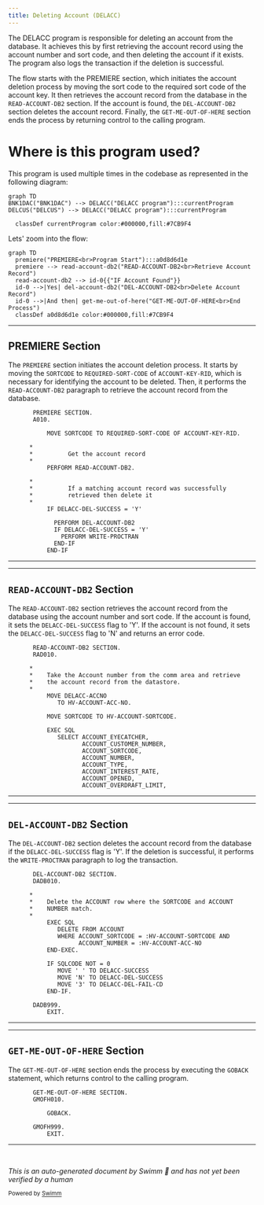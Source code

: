 ```yaml
---
title: Deleting Account (DELACC)
---
```

The DELACC program is responsible for deleting an account from the database. It achieves this by first retrieving the account record using the account number and sort code, and then deleting the account if it exists. The program also logs the transaction if the deletion is successful.

The flow starts with the PREMIERE section, which initiates the account deletion process by moving the sort code to the required sort code of the account key. It then retrieves the account record from the database in the <SwmToken path="src/base/cobol_src/DELACC.cbl" pos="212:3:7" line-data="           PERFORM READ-ACCOUNT-DB2.">`READ-ACCOUNT-DB2`</SwmToken> section. If the account is found, the <SwmToken path="src/base/cobol_src/DELACC.cbl" pos="220:3:7" line-data="             PERFORM DEL-ACCOUNT-DB2">`DEL-ACCOUNT-DB2`</SwmToken> section deletes the account record. Finally, the <SwmToken path="src/base/cobol_src/DELACC.cbl" pos="625:1:9" line-data="       GET-ME-OUT-OF-HERE SECTION.">`GET-ME-OUT-OF-HERE`</SwmToken> section ends the process by returning control to the calling program.

# Where is this program used?

This program is used multiple times in the codebase as represented in the following diagram:

```mermaid
graph TD
BNK1DAC("BNK1DAC") --> DELACC("DELACC program"):::currentProgram
DELCUS("DELCUS") --> DELACC("DELACC program"):::currentProgram

  classDef currentProgram color:#000000,fill:#7CB9F4
```

Lets' zoom into the flow:

```mermaid
graph TD
  premiere("PREMIERE<br>Program Start"):::a0d8d6d1e
  premiere --> read-account-db2("READ-ACCOUNT-DB2<br>Retrieve Account Record")
  read-account-db2 --> id-0{{"IF Account Found"}}
  id-0 -->|Yes| del-account-db2("DEL-ACCOUNT-DB2<br>Delete Account Record")
  id-0 -->|And then| get-me-out-of-here("GET-ME-OUT-OF-HERE<br>End Process")
  classDef a0d8d6d1e color:#000000,fill:#7CB9F4
```

<SwmSnippet path="/src/base/cobol_src/DELACC.cbl" line="204">

---

## PREMIERE Section

The <SwmToken path="src/base/cobol_src/DELACC.cbl" pos="204:1:1" line-data="       PREMIERE SECTION.">`PREMIERE`</SwmToken> section initiates the account deletion process. It starts by moving the <SwmToken path="src/base/cobol_src/DELACC.cbl" pos="207:3:3" line-data="           MOVE SORTCODE TO REQUIRED-SORT-CODE OF ACCOUNT-KEY-RID.">`SORTCODE`</SwmToken> to <SwmToken path="src/base/cobol_src/DELACC.cbl" pos="207:7:11" line-data="           MOVE SORTCODE TO REQUIRED-SORT-CODE OF ACCOUNT-KEY-RID.">`REQUIRED-SORT-CODE`</SwmToken> of <SwmToken path="src/base/cobol_src/DELACC.cbl" pos="207:15:19" line-data="           MOVE SORTCODE TO REQUIRED-SORT-CODE OF ACCOUNT-KEY-RID.">`ACCOUNT-KEY-RID`</SwmToken>, which is necessary for identifying the account to be deleted. Then, it performs the <SwmToken path="src/base/cobol_src/DELACC.cbl" pos="212:3:7" line-data="           PERFORM READ-ACCOUNT-DB2.">`READ-ACCOUNT-DB2`</SwmToken> paragraph to retrieve the account record from the database.

```cobol
       PREMIERE SECTION.
       A010.

           MOVE SORTCODE TO REQUIRED-SORT-CODE OF ACCOUNT-KEY-RID.

      *
      *          Get the account record
      *
           PERFORM READ-ACCOUNT-DB2.

      *
      *          If a matching account record was successfully
      *          retrieved then delete it
      *
           IF DELACC-DEL-SUCCESS = 'Y'

             PERFORM DEL-ACCOUNT-DB2
             IF DELACC-DEL-SUCCESS = 'Y'
               PERFORM WRITE-PROCTRAN
             END-IF
           END-IF
```

---

</SwmSnippet>

<SwmSnippet path="/src/base/cobol_src/DELACC.cbl" line="236">

---

## <SwmToken path="src/base/cobol_src/DELACC.cbl" pos="236:1:5" line-data="       READ-ACCOUNT-DB2 SECTION.">`READ-ACCOUNT-DB2`</SwmToken> Section

The <SwmToken path="src/base/cobol_src/DELACC.cbl" pos="236:1:5" line-data="       READ-ACCOUNT-DB2 SECTION.">`READ-ACCOUNT-DB2`</SwmToken> section retrieves the account record from the database using the account number and sort code. If the account is found, it sets the <SwmToken path="src/base/cobol_src/DELACC.cbl" pos="218:3:7" line-data="           IF DELACC-DEL-SUCCESS = &#39;Y&#39;">`DELACC-DEL-SUCCESS`</SwmToken> flag to 'Y'. If the account is not found, it sets the <SwmToken path="src/base/cobol_src/DELACC.cbl" pos="218:3:7" line-data="           IF DELACC-DEL-SUCCESS = &#39;Y&#39;">`DELACC-DEL-SUCCESS`</SwmToken> flag to 'N' and returns an error code.

```cobol
       READ-ACCOUNT-DB2 SECTION.
       RAD010.

      *
      *    Take the Account number from the comm area and retrieve
      *    the account record from the datastore.
      *
           MOVE DELACC-ACCNO
              TO HV-ACCOUNT-ACC-NO.

           MOVE SORTCODE TO HV-ACCOUNT-SORTCODE.

           EXEC SQL
              SELECT ACCOUNT_EYECATCHER,
                     ACCOUNT_CUSTOMER_NUMBER,
                     ACCOUNT_SORTCODE,
                     ACCOUNT_NUMBER,
                     ACCOUNT_TYPE,
                     ACCOUNT_INTEREST_RATE,
                     ACCOUNT_OPENED,
                     ACCOUNT_OVERDRAFT_LIMIT,
```

---

</SwmSnippet>

<SwmSnippet path="/src/base/cobol_src/DELACC.cbl" line="431">

---

## <SwmToken path="src/base/cobol_src/DELACC.cbl" pos="431:1:5" line-data="       DEL-ACCOUNT-DB2 SECTION.">`DEL-ACCOUNT-DB2`</SwmToken> Section

The <SwmToken path="src/base/cobol_src/DELACC.cbl" pos="431:1:5" line-data="       DEL-ACCOUNT-DB2 SECTION.">`DEL-ACCOUNT-DB2`</SwmToken> section deletes the account record from the database if the <SwmToken path="src/base/cobol_src/DELACC.cbl" pos="446:9:13" line-data="              MOVE &#39;N&#39; TO DELACC-DEL-SUCCESS">`DELACC-DEL-SUCCESS`</SwmToken> flag is 'Y'. If the deletion is successful, it performs the <SwmToken path="src/base/cobol_src/DELACC.cbl" pos="222:3:5" line-data="               PERFORM WRITE-PROCTRAN">`WRITE-PROCTRAN`</SwmToken> paragraph to log the transaction.

```cobol
       DEL-ACCOUNT-DB2 SECTION.
       DADB010.

      *
      *    Delete the ACCOUNT row where the SORTCODE and ACCOUNT
      *    NUMBER match.
      *
           EXEC SQL
              DELETE FROM ACCOUNT
              WHERE ACCOUNT_SORTCODE = :HV-ACCOUNT-SORTCODE AND
                    ACCOUNT_NUMBER = :HV-ACCOUNT-ACC-NO
           END-EXEC.

           IF SQLCODE NOT = 0
              MOVE ' ' TO DELACC-SUCCESS
              MOVE 'N' TO DELACC-DEL-SUCCESS
              MOVE '3' TO DELACC-DEL-FAIL-CD
           END-IF.

       DADB999.
           EXIT.
```

---

</SwmSnippet>

<SwmSnippet path="/src/base/cobol_src/DELACC.cbl" line="625">

---

## <SwmToken path="src/base/cobol_src/DELACC.cbl" pos="625:1:9" line-data="       GET-ME-OUT-OF-HERE SECTION.">`GET-ME-OUT-OF-HERE`</SwmToken> Section

The <SwmToken path="src/base/cobol_src/DELACC.cbl" pos="625:1:9" line-data="       GET-ME-OUT-OF-HERE SECTION.">`GET-ME-OUT-OF-HERE`</SwmToken> section ends the process by executing the <SwmToken path="src/base/cobol_src/DELACC.cbl" pos="628:1:1" line-data="           GOBACK.">`GOBACK`</SwmToken> statement, which returns control to the calling program.

```cobol
       GET-ME-OUT-OF-HERE SECTION.
       GMOFH010.

           GOBACK.

       GMOFH999.
           EXIT.
```

---

</SwmSnippet>

&nbsp;

*This is an auto-generated document by Swimm 🌊 and has not yet been verified by a human*

<SwmMeta version="3.0.0" repo-id="Z2l0aHViJTNBJTNBY2ljcy1iYW5raW5nLXNhbXBsZS1hcHBsaWNhdGlvbi1jYnNhLUlCTS1EZW1vJTNBJTNBU3dpbW0tRGVtbw==" repo-name="cics-banking-sample-application-cbsa-IBM-Demo"><sup>Powered by [Swimm](/)</sup></SwmMeta>
